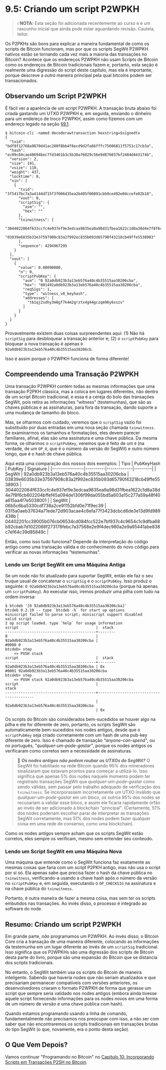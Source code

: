 # 9.5: Criando um script P2WPKH

> :information_source: **NOTA:** Esta seção foi adicionada recentemente ao curso e é um rascunho inicial que ainda pode estar aguardando revisão. Cautela, leitor.

Os P2PKHs são bons para explicar a maneira fundamental de como os scripts de Bitcoin funcionam, mas por que os scripts SegWit P2WPKH nativos estão se tornando cada vez mais a maioria das transações no Bitcoin? Acontece que os endereços P2WPKH não usam Scripts de Bitcoin como os endereços de Bitcoin tradicionais fazem e, portanto, esta seção é realmente uma digressão do script deste capítulo, mas ela é importante, porque descreve a _outra_ maneira principal pela qual bitcoins podem ser transacionados.

## Observando um Script P2WPKH

É fácil ver a aparência de um script P2WPKH. A transação bruta abaixo foi criada gastando um UTXO P2WPKH e, em seguida, enviando o dinheiro para um endereço de troco P2WPKH, assim como fizemos com um endereço legado na seção [§9.1](09_1_Understanding_the_Foundation_of_Transactions.md).
```
$ bitcoin-cli -named decoderawtransaction hexstring=$signedtx
{
  "txid": "bdf8f12768a9870d41ac280f8bb4f8ecd9d2fa66fffc75606811f5751c17cb3a",
  "hash": "ec09c84cae48694bec7fd3461b3c5b38a76829c56e9d876037bf2484d443174b",
  "version": 2,
  "size": 191,
  "vsize": 110,
  "weight": 437,
  "locktime": 0,
  "vin": [
    {
      "txid": "3f5417bc7a3a4144d715f3f006d35ea2b405f06091cbb9ce492e04ccefe02b18",
      "vout": 0,
      "scriptSig": {
        "asm": "",
        "hex": ""
      },
      "txinwitness": [
        "3044022064f633ccfc4e937ef9e3edcaa9835ea9a98d31fbea1622c1d8a38d4e7f8f6cb602204bffef45a094de1306f99da055bd5a603a15c277a59a48f40a615aa4f7e5038001",
        "03839e6035b33e37597908c83a2f992ec835b093d65790f43218cb49ffe5538903"
      ],
      "sequence": 4294967295
    }
  ],
  "vout": [
    {
      "value": 0.00090000,
      "n": 0,
      "scriptPubKey": {
        "asm": "0 92a0db923b3a13eb576a40c4b35515aa30206cba",
        "hex": "001492a0db923b3a13eb576a40c4b35515aa30206cba",
        "reqSigs": 1,
        "type": "witness_v0_keyhash",
        "addresses": [
          "tb1qj2sdhy3m8gf7k4m2grztx4g44gczqm96y6sszv"
        ]
      }
    }
  ]
}
```
Provavelmente existem duas coisas surpreendentes aqui: (1) Não há ```scriptSig``` para desbloquear a transação anterior e; (2) o ```scriptPubKey``` para bloquear a nova transação é apenas ```0 92a0db923b3a13eb576a40c4b35515aa30206cb```.

Isso é assim porque o P2WPKH funciona de forma diferente!

## Compreendendo uma Transação P2WPKH

Uma transação P2WPKH contém todas as mesmas informações que uma transação P2PKH clássica, mas a coloca em lugares diferentes, não dentro de um script Bitcoin tradicional, e essa é a cereja do bolo das transações SegWit, pois retira as informações "witness" (testemunhas), que são as chaves públicas e as assinaturas, para fora da transação, dando suporte a uma mudança de tamanho do bloco.

Mas, se olharmos com cuidado, veremos que o ```scriptSig``` vazio foi substituído por duas entradas em uma nova seção chamada ```txinwitness```. Se examinarmos os tamanhos e formatações, eles devem parecer familiares, afinal, elas são uma assinatura e uma chave pública. Da mesma forma, se olharmos o `scriptPubKey`, veremos que é feito de um ```0``` (na verdade, de um ```OP_0```, que é o número da versão do SegWit) e outro número longo, que é o hash de chave pública.

Aqui está uma comparação dos nossos dois exemplos:
| Tipo | PubKeyHash | PubKey | Signature |
|----------------|----------|-------------|---------|
| SegWit | 92a0db923b3a13eb576a40c4b35515aa30206cba | 03839e6035b33e37597908c83a2f992ec835b093d65790f43218cb49ffe5538903 | 3044022064f633ccfc4e937ef9e3edcaa9835ea9a98d31fbea1622c1d8a38d4e7f8f6cb602204bffef45a094de1306f99da055bd5a603a15c277a59a48f40a615aa4f7e5038001 |
| SegWit | 06b5c6ba5330cdf738a2ce91152bfd0e71f9ec39 | 0315a0aeb37634a71ede72d903acae4c6efa77f3423dcbcd6de3e13d9fd989438b | 04402201cc39005b076cb06534cd084fcc522e7bf937c4c9654c1c9dfba68b92cbab7d1022066f273178febc7a37568e2e9f4dec980a2e9a95441abe838c7ef64c39d85849c |

Então, como isso tudo funciona? Depende da interpretação do código antigo como uma transação válida e do conhecimento do novo código para verificar as novas informações "testemunhas".

### Lendo um Script SegWit em uma Máquina Antiga

Se um node não foi atualizado para suportar SegWit, então ele faz o seu truque usual de concatenar o ```scriptSig``` e o ```scriptPubKey```. Isso produz o seguinte: ```0 92a0db923b3a13eb576a40c4b35515aa30206cba``` (porque há apenas um ```scriptPubKey```). Ao executar isso, iremos produzir uma pilha com tudo na ordem inversa:
```
$ btcdeb '[0 92a0db923b3a13eb576a40c4b35515aa30206cba]'
btcdeb 0.2.19 -- type `btcdeb -h` for start up options
miniscript failed to parse script; miniscript support disabled
valid script
2 op script loaded. type `help` for usage information
script                                   |  stack 
-----------------------------------------+--------
0                                        | 
92a0db923b3a13eb576a40c4b35515aa30206cba | 
#0000 0
btcdeb> step
    <> PUSH stack 
script                                   |  stack 
-----------------------------------------+--------
92a0db923b3a13eb576a40c4b35515aa30206cba | 0x
#0001 92a0db923b3a13eb576a40c4b35515aa30206cba
btcdeb> step
    <> PUSH stack 92a0db923b3a13eb576a40c4b35515aa30206cba
script                                   |                                   stack 
-----------------------------------------+-----------------------------------------
                                         | 92a0db923b3a13eb576a40c4b35515aa30206cba
                                         | 0x
```
Os scripts do Bitcoin são considerados bem-sucedidos se houver algo na pilha e ele for diferente de zero, portanto, os scripts SegWit são automaticamente bem-sucedidos nos nodes antigos, desde que o ```scriptPubKey``` seja criado corretamente com um hash de uma pub-key diferente de zero. Isso é chamado de transação _"anyone-can-spend"_, ou no português, _"qualquer-um-pode-gastar"_, porque os nodes antigos os verificaram como corretos sem a necessidade de assinaturas.

> :book: ***Os nodes antigos não podem roubar os UTXOs do SegWit?*** O SegWit foi habilitado na rede Bitcoin quando 95% dos mineradores sinalizaram que estavam prontos para começar a utilizá-lo. Isso significa que apenas 5% dos nodes naquele momento podem ter registrado transações SegWit que _qualquer-um-pode-gastar_ como sendo válidas, sem passar pelo trabalho adequado de verificação dos ```txinwitness```. Se  incorporassem incorretamente um UTXO inválido que _qualquer-um-pode-gastar_ em um bloco, os outros 95% dos nodes se recusariam a validar esse bloco, e assim ele ficaria rapidamente órfão ao invés de ser adicionado à blockchain "principal". (Certamente, 51% dos nodes poderiam escolher parar de interpretar as transações SegWit corretamente, mas 51% dos nodes podem fazer qualquer coisa em uma rede de consenso, como uma blockchain).

Como os nodes antigos sempre acham que os scripts SegWit estão corretos, eles sempre os verificam, mesmo sem entender seu conteúdo.

### Lendo um Script SegWit em uma Máquina Nova

Uma máquina que entende como o SegWit funciona faz exatamente as mesmas coisas que faria com um script P2PKH antigo, mas não usa o script por si só. Ela apenas sabe que precisa fazer o hash da chave pública no ```txinwitness```, verificando-a usando a chave hash após o número da versão no ```scriptPubKey``` e, em seguida, executando o ```OP_CHECKSIG``` na assinatura e na chave pública do ```txinwitness```.

Portanto, é outra maneira de fazer a mesma coisa, mas sem ter os scripts embutidos nas transações. Ao invés disso, o processo é integrado ao software do node.

## Resumo: Criando um script P2WPKH

Em grande parte, _não_ programamos um P2WPKH. Ao invés disso, o Bitcoin Core cria a transação de uma maneira diferente, colocando as informações da testemunha em um lugar diferente ao invés de um ```scriptSig``` tradicional. Isso significa que os P2WPKHs são uma digressão dos scripts de Bitcoin desta parte do livro, porque são uma expansão do Bitcoin que se distancia dos scripts tradicionais.

No entanto, o SegWit também usa os scripts do Bitcoin de maneira inteligente. Sabendo que haveria nodes que não seriam atualizados e que precisariam permanecer compatíveis com versões anteriores, os desenvolvedores criaram o formato P2WPKH de forma que gerasse um script que sempre seria validado nos nodes antigos (embora ainda tivesse aquele script fornecendo informações para os nodes novos em uma forma de um número de versão e uma chave pública com hash).

Quando estamos programando usando a linha de comando, fundamentalmente não precisamos nos preocupar com isso, a não ser com saber que não encontraremos os scripts tradicionais em transações brutas do tipo SegWit (o que, novamente, era o ponto desta seção).

## O Que Vem Depois?

Vamos continuar "Programando no Bitcoin" no [Capítulo 10: Incorporando Scripts em Transações P2SH no Bitcoin](10_0_Embedding_Bitcoin_Scripts_in_P2SH_Transactions.md).